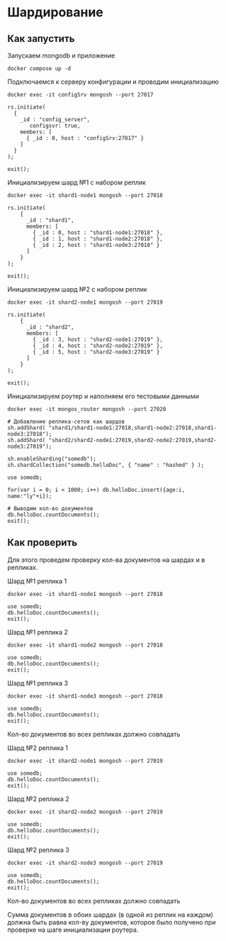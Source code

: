 # Шардирование

## Как запустить

Запускаем mongodb и приложение

```shell
docker compose up -d
```

Подключаемся к серверу конфигурации и проводим инициализацию

```shell
docker exec -it configSrv mongosh --port 27017
```

```shell
rs.initiate(
  {
    _id : "config_server",
       configsvr: true,
    members: [
      { _id : 0, host : "configSrv:27017" }
    ]
  }
);

exit();
```

Инициализируем шард №1 с набором реплик

```shell
docker exec -it shard1-node1 mongosh --port 27018
```

```shell
rs.initiate(
    {
      _id : "shard1",
      members: [
        { _id : 0, host : "shard1-node1:27018" },
        { _id : 1, host : "shard1-node2:27018" },
        { _id : 2, host : "shard1-node3:27018" }
      ]
    }
);

exit();
```

Инициализируем шард №2 с набором реплик

```shell
docker exec -it shard2-node1 mongosh --port 27019
```

```shell
rs.initiate(
    {
      _id : "shard2",
      members: [
        { _id : 3, host : "shard2-node1:27019" },
        { _id : 4, host : "shard2-node2:27019" },
        { _id : 5, host : "shard2-node3:27019" }
      ]
    }
);

exit();
```

Инициализируем роутер и наполняем его тестовыми данными

```shell
docker exec -it mongos_router mongosh --port 27020
```

```shell
# Добавление реплика-сетов как шардов
sh.addShard( "shard1/shard1-node1:27018,shard1-node2:27018,shard1-node3:27018");
sh.addShard( "shard2/shard2-node1:27019,shard2-node2:27019,shard2-node3:27019");

sh.enableSharding("somedb");
sh.shardCollection("somedb.helloDoc", { "name" : "hashed" } );

use somedb;

for(var i = 0; i < 1000; i++) db.helloDoc.insert({age:i, name:"ly"+i});

# Выводим кол-во документов
db.helloDoc.countDocuments();
exit();
```

## Как проверить

Для этого проведем проверку кол-ва документов на шардах и в репликах.

Шард №1 реплика 1

```shell
docker exec -it shard1-node1 mongosh --port 27018
```

```shell
use somedb;
db.helloDoc.countDocuments();
exit();
```

Шард №1 реплика 2

```shell
docker exec -it shard1-node2 mongosh --port 27018
```

```shell
use somedb;
db.helloDoc.countDocuments();
exit();
```

Шард №1 реплика 3

```shell
docker exec -it shard1-node3 mongosh --port 27018
```

```shell
use somedb;
db.helloDoc.countDocuments();
exit();
```

Кол-во документов во всех репликах должно совпадать

Шард №2 реплика 1

```shell
docker exec -it shard2-node1 mongosh --port 27019
```

```shell
use somedb;
db.helloDoc.countDocuments();
exit();
```

Шард №2 реплика 2

```shell
docker exec -it shard2-node2 mongosh --port 27019
```

```shell
use somedb;
db.helloDoc.countDocuments();
exit();
```

Шард №2 реплика 3

```shell
docker exec -it shard2-node3 mongosh --port 27019
```

```shell
use somedb;
db.helloDoc.countDocuments();
exit();
```

Кол-во документов во всех репликах должно совпадать

Сумма документов в обоих шардах (в одной из реплик на каждом) должна быть равна кол-ву документов, которое было получено при проверке на шаге инициализации роутера.
